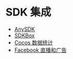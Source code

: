 # SDK 集成

- [AnySDK](anysdk-overview.md)
- [SDKBox](sdkbox.md)
- [Cocos 数据统计](cocos-analytics.md)
- [Facebook 直播和广告](fb-an-and-live.md)
